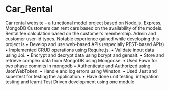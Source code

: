 # Car_Rental
Car rental website – a functional model project based on Node.js, Express, MongoDB 
Customers can rent cars based on the availability of the models. Rental fee calculation based on the customer’s membership. Admin and customer user-id types. Notable experience gained while developing this project is
•	Develop and use web-based APIs (especially REST-based APIs)
•	Implemented CRUD operations using Require.js.
•	Validate input data using Joi.
•	Encrypt and decrypt data using bcrypt and gensalt.
•	Store and retrieve complex data from MongoDB using Mongoose.
•	Used Fawn for two phase commits in mongodb
•	Authenticate and Authorized using JsonWebToken.
•	Handle and log errors using Winston.
•	Used Jest and supertest for testing the application.
•	Have done unit testing, integration testing and learnt Test Driven development using one module
